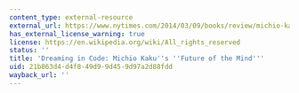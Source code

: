 ```yaml
---
content_type: external-resource
external_url: https://www.nytimes.com/2014/03/09/books/review/michio-kakus-future-of-the-mind.html
has_external_license_warning: true
license: https://en.wikipedia.org/wiki/All_rights_reserved
status: ''
title: 'Dreaming in Code: Michio Kaku''s ''Future of the Mind'''
uid: 21b863d4-d4f8-49d9-9d45-9d97a2d88fdd
wayback_url: ''
---
```

